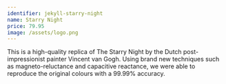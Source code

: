 ```yaml
---
identifier: jekyll-starry-night
name: Starry Night
price: 79.95
image: /assets/logo.png
---
```


This is a high-quality replica of The Starry Night by the Dutch post-impressionist painter Vincent van Gogh. Using brand new techniques such as magneto-reluctance and capacitive reactance, we were able to reproduce the original colours with a 99.99% accuracy.

